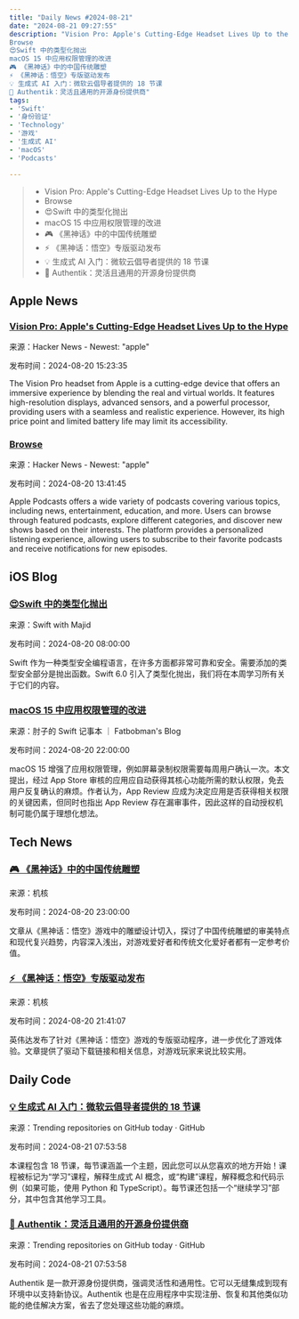 ```yaml
---
title: "Daily News #2024-08-21"
date: "2024-08-21 09:27:55"
description: "Vision Pro: Apple's Cutting-Edge Headset Lives Up to the Hype
Browse
😍Swift 中的类型化抛出
macOS 15 中应用权限管理的改进
🎮 《黑神话》中的中国传统雕塑
⚡️ 《黑神话：悟空》专版驱动发布
💡 生成式 AI 入门：微软云倡导者提供的 18 节课
🚀 Authentik：灵活且通用的开源身份提供商"
tags: 
- 'Swift'
- '身份验证'
- 'Technology'
- '游戏'
- '生成式 AI'
- 'macOS'
- 'Podcasts'

---
```


> - Vision Pro: Apple's Cutting-Edge Headset Lives Up to the Hype
> - Browse
> - 😍Swift 中的类型化抛出
> - macOS 15 中应用权限管理的改进
> - 🎮 《黑神话》中的中国传统雕塑
> - ⚡️ 《黑神话：悟空》专版驱动发布
> - 💡 生成式 AI 入门：微软云倡导者提供的 18 节课
> - 🚀 Authentik：灵活且通用的开源身份提供商

## Apple News

### [Vision Pro: Apple's Cutting-Edge Headset Lives Up to the Hype](https://www.theguardian.com/technology/article/2024/aug/20/vision-pro-review-apple-cutting-edge-headset-lives-up-to-the-hype)

来源：Hacker News - Newest: "apple"

发布时间：2024-08-20 15:23:35

The Vision Pro headset from Apple is a cutting-edge device that offers an immersive experience by blending the real and virtual worlds. It features high-resolution displays, advanced sensors, and a powerful processor, providing users with a seamless and realistic experience. However, its high price point and limited battery life may limit its accessibility.

### [Browse](https://podcasts.apple.com/us/browse)

来源：Hacker News - Newest: "apple"

发布时间：2024-08-20 13:41:45

Apple Podcasts offers a wide variety of podcasts covering various topics, including news, entertainment, education, and more. Users can browse through featured podcasts, explore different categories, and discover new shows based on their interests. The platform provides a personalized listening experience, allowing users to subscribe to their favorite podcasts and receive notifications for new episodes.

## iOS Blog

### [😍Swift 中的类型化抛出](https://swiftwithmajid.com/2024/08/20/typed-throws-in-swift/)

来源：Swift with Majid

发布时间：2024-08-20 08:00:00

Swift 作为一种类型安全编程语言，在许多方面都非常可靠和安全。需要添加的类型安全部分是抛出函数。Swift 6.0 引入了类型化抛出，我们将在本周学习所有关于它们的内容。

### [macOS 15 中应用权限管理的改进](https://fatbobman.com/zh/weekly/issue-045/)

来源：肘子的 Swift 记事本 ｜ Fatbobman's Blog

发布时间：2024-08-20 22:00:00

macOS 15 增强了应用权限管理，例如屏幕录制权限需要每周用户确认一次。本文提出，经过 App Store 审核的应用应自动获得其核心功能所需的默认权限，免去用户反复确认的麻烦。作者认为，App Review 应成为决定应用是否获得相关权限的关键因素，但同时也指出 App Review 存在漏审事件，因此这样的自动授权机制可能仍属于理想化想法。

## Tech News

### [🎮 《黑神话》中的中国传统雕塑](https://www.gcores.com/radios/186821)

来源：机核

发布时间：2024-08-20 23:00:00

文章从《黑神话：悟空》游戏中的雕塑设计切入，探讨了中国传统雕塑的审美特点和现代复兴趋势，内容深入浅出，对游戏爱好者和传统文化爱好者都有一定参考价值。

### [⚡️ 《黑神话：悟空》专版驱动发布](https://www.gcores.com/articles/186980)

来源：机核

发布时间：2024-08-20 21:41:07

英伟达发布了针对《黑神话：悟空》游戏的专版驱动程序，进一步优化了游戏体验。文章提供了驱动下载链接和相关信息，对游戏玩家来说比较实用。

## Daily Code

### [💡 生成式 AI 入门：微软云倡导者提供的 18 节课](https://github.com/microsoft/generative-ai-for-beginners)

来源：Trending repositories on GitHub today · GitHub

发布时间：2024-08-21 07:53:58

本课程包含 18 节课，每节课涵盖一个主题，因此您可以从您喜欢的地方开始！课程被标记为“学习”课程，解释生成式 AI 概念，或“构建”课程，解释概念和代码示例（如果可能，使用 Python 和 TypeScript）。每节课还包括一个“继续学习”部分，其中包含其他学习工具。

### [🚀 Authentik：灵活且通用的开源身份提供商](https://github.com/goauthentik/authentik)

来源：Trending repositories on GitHub today · GitHub

发布时间：2024-08-21 07:53:58

Authentik 是一款开源身份提供商，强调灵活性和通用性。它可以无缝集成到现有环境中以支持新协议。Authentik 也是在应用程序中实现注册、恢复和其他类似功能的绝佳解决方案，省去了您处理这些功能的麻烦。
